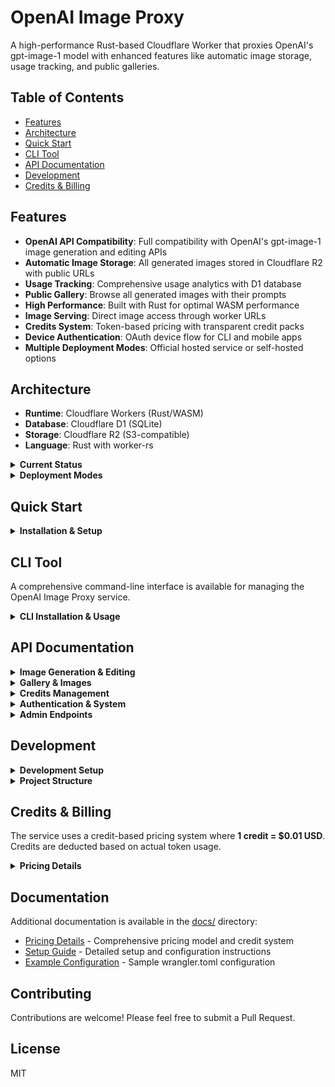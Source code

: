# OpenAI Image Proxy

A high-performance Rust-based Cloudflare Worker that proxies OpenAI's gpt-image-1 model with enhanced features like automatic image storage, usage tracking, and public galleries.

## Table of Contents

- [Features](#features)
- [Architecture](#architecture)
- [Quick Start](#quick-start)
- [CLI Tool](#cli-tool)
- [API Documentation](#api-documentation)
- [Development](#development)
- [Credits & Billing](#credits--billing)

## Features

- **OpenAI API Compatibility**: Full compatibility with OpenAI's gpt-image-1 image generation and editing APIs
- **Automatic Image Storage**: All generated images stored in Cloudflare R2 with public URLs
- **Usage Tracking**: Comprehensive usage analytics with D1 database
- **Public Gallery**: Browse all generated images with their prompts
- **High Performance**: Built with Rust for optimal WASM performance
- **Image Serving**: Direct image access through worker URLs
- **Credits System**: Token-based pricing with transparent credit packs
- **Device Authentication**: OAuth device flow for CLI and mobile apps
- **Multiple Deployment Modes**: Official hosted service or self-hosted options

## Architecture

- **Runtime**: Cloudflare Workers (Rust/WASM)
- **Database**: Cloudflare D1 (SQLite)
- **Storage**: Cloudflare R2 (S3-compatible)
- **Language**: Rust with worker-rs

<details>
<summary><b>Current Status</b></summary>

**Implemented:**
- gpt-image-1 image generation endpoint
- Image editing endpoint
- R2 storage with public URL access
- D1 database integration
- Public gallery endpoints
- Usage tracking and analytics
- OAuth authentication (~~Apple~~(soon), GitHub, Google)
- Admin dashboard in CLI

**Planned:**
- Rate limiting
- Streaming responses

</details>

<details>
<summary><b>Deployment Modes</b></summary>

The service supports two deployment modes:

### Official Mode (Hosted Service)
- Managed credit system with payment processing
- No OpenAI API key required from users
- Automatic usage tracking and billing
- Suitable for SaaS deployment

### Self-Hosted Mode
- Users provide their own OpenAI API keys
- No credit system or payment processing
- Direct pass-through to OpenAI API
- Suitable for personal or enterprise deployment

Set the deployment mode in your environment:
```bash
npx wrangler secret put DEPLOYMENT_MODE # "official" or "self-hosted"
npx wrangler secret put REQUIRE_OWN_OPENAI_KEY # "true" for self-hosted
```

</details>

## Quick Start

<details>
<summary><b>Installation & Setup</b></summary>

1. Clone the repository:
```bash
git clone https://github.com/guitaripod/openai-image-proxy.git
cd openai-image-proxy
```

2. Install dependencies:
```bash
npm install
cargo install worker-build
```

3. Configure your `wrangler.toml` with your Cloudflare account details (see [docs/wrangler.toml.example](docs/wrangler.toml.example))

4. Create the D1 database:
```bash
npx wrangler d1 create openai-image-proxy
# Update the database_id in wrangler.toml
```

5. Run migrations:
```bash
npx wrangler d1 migrations apply DB --local
```

6. Create R2 bucket:
```bash
npx wrangler r2 bucket create openai-image-proxy-images
```

7. Set secrets:
```bash
npx wrangler secret put OPENAI_API_KEY
npx wrangler secret put JWT_SECRET
# For official mode:
npx wrangler secret put STRIPE_SECRET_KEY
# For OAuth (optional):
npx wrangler secret put GITHUB_CLIENT_SECRET
npx wrangler secret put GOOGLE_CLIENT_SECRET
```

8. Deploy:
```bash
npx wrangler deploy
```

For detailed setup instructions, see [docs/SETUP.md](docs/SETUP.md).

</details>

## CLI Tool

A comprehensive command-line interface is available for managing the OpenAI Image Proxy service.

<details>
<summary><b>CLI Installation & Usage</b></summary>

### Installation

```bash
cd cli
cargo install --path .
# The CLI will be installed as 'pixie'
```

### Features

- Generate images from the command line
- Manage credits and view balance
- Admin commands for system management
- Device authentication support
- View transaction history
- Comprehensive help documentation

### Basic Usage

```bash
# Authenticate with the service
pixie auth github
# or
pixie auth google

# Generate an image
pixie generate "A beautiful sunset" --quality medium -o ./images

# Edit an image
pixie edit photo.png "add a rainbow" -o ./edited

# Check credit balance
pixie credits

# Check API health
pixie health

# Browse gallery
pixie gallery list

# View help
pixie --help
```

### New Commands

#### Health Check
```bash
# Check if the API is online and responding
pixie health
pixie health --api-url https://custom-api.com
```

#### Device Authentication Status
```bash
# Check the status of a device authentication flow
pixie auth device-status DEVICE-CODE-HERE

# This is primarily for debugging/support purposes
# Use cases:
# - Check if a user completed device authentication
# - Debug stuck authentication flows
# - Verify device codes are working correctly
# 
# Expected statuses: pending, completed, expired, or invalid
```

For detailed CLI documentation, run `pixie help` after installation.

</details>

## API Documentation

<details>
<summary><b>Image Generation & Editing</b></summary>

### Generate Image
```bash
curl -X POST https://your-worker.workers.dev/v1/images/generations \
  -H "Content-Type: application/json" \
  -H "Authorization: Bearer your-api-key" \
  -d '{
    "model": "gpt-image-1",
    "prompt": "A serene mountain landscape",
    "size": "1024x1024",
    "quality": "high"
  }'
```

### Edit Image
```bash
curl -X POST https://your-worker.workers.dev/v1/images/edits \
  -H "Content-Type: application/json" \
  -H "Authorization: Bearer your-api-key" \
  -F image="@original.png" \
  -F mask="@mask.png" \
  -F prompt="Add a sunset to the background"
```

</details>

<details>
<summary><b>Gallery & Images</b></summary>

### Browse Public Gallery
```bash
curl https://your-worker.workers.dev/v1/images
```

### Get Specific Image
```bash
curl https://your-worker.workers.dev/v1/images/{image_id}
```

</details>

<details>
<summary><b>Credits Management</b></summary>

### Check Balance
```bash
curl https://your-worker.workers.dev/v1/credits/balance \
  -H "Authorization: Bearer your-api-key"
```

### Estimate Cost
```bash
curl -X POST https://your-worker.workers.dev/v1/credits/estimate \
  -H "Content-Type: application/json" \
  -H "Authorization: Bearer your-api-key" \
  -d '{
    "prompt": "Your prompt here",
    "quality": "medium",
    "size": "1024x1024"
  }'
```

### View Credit Packs
```bash
curl https://your-worker.workers.dev/v1/credits/packs
```

### Purchase Credits
```bash
# Crypto payment (currently supported)
curl -X POST https://your-worker.workers.dev/v1/credits/purchase \
  -H "Content-Type: application/json" \
  -H "Authorization: Bearer your-api-key" \
  -d '{
    "pack_id": "starter",
    "payment_provider": "nowpayments",
    "payment_id": "",
    "payment_currency": "btc"  // btc, eth, doge, or ltc
  }'

# Card payment (coming soon)
# Will use payment_provider: "stripe"
```

### Transaction History
```bash
curl https://your-worker.workers.dev/v1/credits/transactions \
  -H "Authorization: Bearer your-api-key"
```

</details>

<details>
<summary><b>Authentication & System</b></summary>

### Device Authentication

#### Initialize Device Flow
```bash
curl -X POST https://your-worker.workers.dev/v1/auth/device/code \
  -H "Content-Type: application/json" \
  -d '{
    "client_id": "your-client-id"
  }'
```

#### Poll for Token
```bash
curl -X POST https://your-worker.workers.dev/v1/auth/device/token \
  -H "Content-Type: application/json" \
  -d '{
    "device_code": "XXXX-XXXX",
    "client_id": "your-client-id"
  }'
```

#### Check Device Auth Status
```bash
# Check if a device authentication has been completed
# Returns: {status: "pending|completed|expired", message: "..."}
curl https://your-worker.workers.dev/v1/auth/device/{device_code}/status

# Note: This endpoint is primarily for debugging and support purposes.
# The device auth flow normally handles polling automatically.
```

### System Status

#### Health Check
```bash
curl https://your-worker.workers.dev/
```

</details>

<details>
<summary><b>Admin Endpoints</b></summary>

### Adjust User Credits (Admin Only)
```bash
curl -X POST https://your-worker.workers.dev/v1/admin/credits/adjust \
  -H "Content-Type: application/json" \
  -H "Authorization: Bearer admin-api-key" \
  -d '{
    "user_id": "user123",
    "amount": 100,
    "reason": "Manual adjustment"
  }'
```

### Credit Statistics (Admin Only)
```bash
curl https://your-worker.workers.dev/v1/admin/credits/stats \
  -H "Authorization: Bearer admin-api-key"
```

</details>

## Development

<details>
<summary><b>Development Setup</b></summary>

Run locally:
```bash
npx wrangler dev
```

Run with live reload:
```bash
cargo watch -s "npx wrangler dev"
```

View logs:
```bash
npx wrangler tail
```

</details>

<details>
<summary><b>Project Structure</b></summary>

```
├── src/
│   ├── lib.rs              # Main worker entry point
│   ├── handlers/           # Request handlers
│   │   ├── images.rs       # Image generation
│   │   ├── gallery.rs      # Public gallery
│   │   ├── usage.rs        # Usage tracking
│   │   ├── r2.rs           # Image serving
│   │   ├── credits.rs      # Credits management
│   │   ├── device_auth.rs  # Device authentication flow
│   │   └── oauth.rs        # OAuth handlers
│   ├── models.rs           # Data models
│   ├── auth.rs             # Authentication
│   ├── credits.rs          # Credits system logic
│   ├── deployment.rs       # Deployment mode configuration
│   ├── storage.rs          # R2 storage
│   └── error.rs            # Error handling
├── cli/                    # CLI application
│   ├── src/
│   │   ├── cli/            # Command definitions
│   │   ├── commands/       # Command handlers
│   │   └── main.rs         # CLI entry point
│   └── Cargo.toml          # CLI dependencies
├── migrations/             # D1 database migrations
├── docs/                   # Documentation
│   ├── pricing.md          # Detailed pricing information
│   ├── SETUP.md            # Setup instructions
│   └── wrangler.toml.example # Example configuration
├── examples/               # Example scripts
└── wrangler.toml          # Worker configuration
```

</details>

## Credits & Billing

The service uses a credit-based pricing system where **1 credit = $0.01 USD**. Credits are deducted based on actual token usage.

<details>
<summary><b>Pricing Details</b></summary>

### Typical Credit Costs

| Quality | Size | Credits | USD Cost |
|---------|------|---------|----------|
| Low | 1024×1024 | 3-5 | $0.03-0.05 |
| Medium | 1024×1024 | 12-15 | $0.12-0.15 |
| High | 1024×1024 | 50-55 | $0.50-0.55 |

### Credit Packs

| Pack | Credits | Price | Bonus |
|------|---------|-------|-------|
| Starter | 100 | $1.99 | - |
| Basic | 550 | $7.99 | 50 (10%) |
| Popular | 1,800 | $19.99 | 300 (20%) |
| Pro | 4,500 | $39.99 | 1,000 (40%) |
| Enterprise | 11,000 | $79.99 | 3,000 (60%) |

### Payment Methods

- **Cryptocurrency**: Bitcoin (BTC), Ethereum (ETH), Dogecoin (DOGE), Litecoin (LTC) via NOWPayments
- **Credit/Debit Cards**: Coming soon via Stripe

For detailed pricing information, see [docs/pricing.md](docs/pricing.md).

</details>

## Documentation

Additional documentation is available in the [docs/](docs/) directory:

- [Pricing Details](docs/pricing.md) - Comprehensive pricing model and credit system
- [Setup Guide](docs/SETUP.md) - Detailed setup and configuration instructions
- [Example Configuration](docs/wrangler.toml.example) - Sample wrangler.toml configuration

## Contributing

Contributions are welcome! Please feel free to submit a Pull Request.

## License

MIT